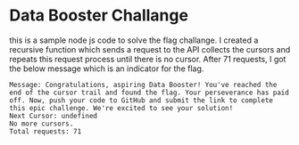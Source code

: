 # Data Booster Challange

this is a sample node js code to solve the flag challange. 
I created a recursive function which sends a request to the API collects the cursors and repeats this request process until there is no cursor. 
After 71 requests, I got the below message which is an indicator for the flag. 

```
Message: Congratulations, aspiring Data Booster! You've reached the end of the cursor trail and found the flag. Your perseverance has paid off. Now, push your code to GitHub and submit the link to complete this epic challenge. We're excited to see your solution!
Next Cursor: undefined
No more cursors.
Total requests: 71
```
